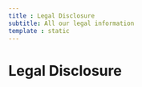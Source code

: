 ```yaml
---
title : Legal Disclosure
subtitle: All our legal information
template : static
---
```

<h1>Legal Disclosure</h1>


